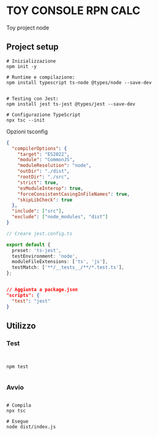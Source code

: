 # TOY CONSOLE RPN CALC

Toy project node

## Project setup

```shell
# Inizializzazione
npm init -y

```

```shell
# Runtime e compilazione:
npm install typescript ts-node @types/node --save-dev
```

```shell

# Testing con Jest:
npm install jest ts-jest @types/jest --save-dev
```

```shell
# Configurazione TypeScript
npx tsc --init
```

Opzioni tsconfig

```json
{
  "compilerOptions": {
    "target": "ES2022",
    "module": "CommonJS",
    "moduleResolution": "node",
    "outDir": "./dist",
    "rootDir": "./src",
    "strict": true,
    "esModuleInterop": true,
    "forceConsistentCasingInFileNames": true,
    "skipLibCheck": true
  },
  "include": ["src"],
  "exclude": ["node_modules", "dist"]
}
```

```ts
// Creare jest.config.ts

export default {
  preset: 'ts-jest',
  testEnvironment: 'node',
  moduleFileExtensions: ['ts', 'js'],
  testMatch: ['**/__tests__/**/*.test.ts'],
};


```

```json

// Aggiunta a package.json
"scripts": {
  "test": "jest"
}

```

## Utilizzo

### Test

```shell


npm test


```

### Avvio

```shell

# Compila
npx tsc

# Esegue
node dist/index.js

```
